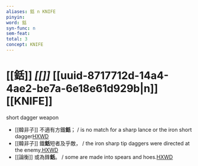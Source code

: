 ```yaml
---
aliases: 銛 n KNIFE
pinyin: 
word: 銛
syn-func: n
sem-feat: 
total: 3
concept: KNIFE 
---
```

# [[銛]] *[[]]*  [[uuid-8717712d-14a4-4ae2-be7a-6e18e61d929b|n]] [[KNIFE]]
short dagger weapon
 - [[韓非子]] 不適有方鐵**銛**； / is no match for a sharp lance or the iron short dagger[HXWD](https://hxwd.org/textview.html?location=KR3c0005_tls_047-15a.3)
 - [[韓非子]] 鐵**銛**短者及乎敵， / the iron sharp tip daggers were directed at the enemy,[HXWD](https://hxwd.org/textview.html?location=KR3c0005_tls_049-17a.3)
 - [[論衡]] 或為鋒**銛**。 / some are made into spears and hoes.[HXWD](https://hxwd.org/textview.html?location=KR3j0080_tls_005-7a.33)